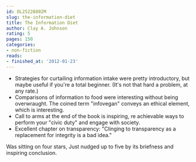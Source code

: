 ```yaml
---
id: OL25228802M
slug: the-information-diet
title: The Information Diet
author: Clay A. Johnson
rating: 5
pages: 150
categories:
- non-fiction
reads:
- finished_at: '2012-01-23'
---
```

- Strategies for curtailing information intake were pretty introductory, but maybe useful if you're a total beginner. (It's not that hard a problem, at any rate.)
- Comparisons of information to food were interesting without being overwraught. The coined term "infovegan" conveys an ethical element, which is interesting.
- Call to arms at the end of the book is inspiring, re achievable ways to perform your "civic duty" and engage with society.
- Excellent chapter on transparency: "Clinging to transparency as a replacement for integrity is a bad idea."

Was sitting on four stars, Just nudged up to five by its briefness and inspiring conclusion.
